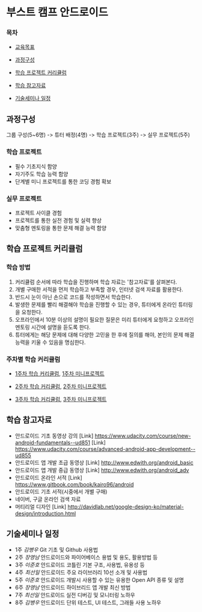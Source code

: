 # 부스트 캠프 안드로이드

### 목차
* [교육목표](#교육목표)
* [과정구성](#과정구성)

* [학습 프로젝트 커리큘럼](#학습프로젝트커리큘럼)

* [학습 참고자료](#학습참고자료)
* [기술세미나 일정](#기술세미나일정)


<a name="과정구성"></a>
## 과정구성
그룹 구성(5~6명) -> 튜터 배정(4명) -> 학습 프로젝트(3주) ->  실무 프로젝트(5주)

### 학습 프로젝트
* 필수 기초지식 함양
* 자기주도 학습 능력 함양
* 단계별 미니 프로젝트를 통한 코딩 경험 확보


### 실무 프로젝트
* 프로젝트 사이클 경험
* 프로젝트를 통한 실전 경험 및 실력 향상
* 맞춤형 멘토링을 통한 문제 해결 능력 함양


<a name="학습프로젝트커리큘럼"></a>
## 학습 프로젝트 커리큘럼

### 학습 방법
1. 커리큘럼 순서에 따라 학습을 진행하며 학습 자료는 '참고자료'를 살펴본다.
2. 개별 구매한 서적을 먼저 학습하고 부족할 경우, 인터넷 검색 자료를 활용한다.
3. 반드시 눈이 아닌 손으로 코드를 작성하면서 학습한다.
4. 발생한 문제를 빨리 해결해야 학습을 진행할 수 있는 경우, 튜터에게 온라인 튜터링을 요청한다.
5. 오프라인에서 10분 이상의 설명이 필요한 질문은 미리 튜터에게 요청하고 오프라인 멘토링 시간에 설명을 듣도록 한다.
6. 튜터에게는 해당 문제에 대해 다양한 고민을 한 후에 질의를 해야, 본인의 문제 해결 능력을 키울 수 있음을 명심한다.


### 주차별 학습 커리큘럼
* [1주차 학습 커리큘럼](docs/안드로이드1주차.md),  [1주차 미니프로젝트](docs/안드로이드1주차프로젝트.md)

* [2주차 학습 커리큘럼](docs/안드로이드2주차.md),  [2주차 미니프로젝트](docs/안드로이드2주차프로젝트.md)

* [3주차 학습 커리큘럼](docs/안드로이드3주차.md),  [3주차 미니프로젝트](docs/안드로이드3주차프로젝트.md)


<a name="학습참고자료"></a>
## 학습 참고자료
* 안드로이드 기초 동영상 강의 
    [Link] https://www.udacity.com/course/new-android-fundamentals--ud851 
    [Link] https://www.udacity.com/course/advanced-android-app-development--ud855 
* 안드로이드 앱 개발 초급 동영상 [Link] http://www.edwith.org/android_basic
* 안드로이드 앱 개발 중급 동영상 [Link] http://www.edwith.org/android_adv
* 안드로이드 온라인 서적 [Link] https://www.gitbook.com/book/kairo96/android
* 안드로이드 기초 서적(시중에서 개별 구매)
* 네이버, 구글 온라인 검색 자료
* 머티리얼 디자인 [Link] http://davidlab.net/google-design-ko/material-design/introduction.html



<a name="기술세미나일정"></a>
## 기술세미나 일정

* 1주 *김병우* Git 기초 및 Github 사용법
* 2주 *장영남* 안드로이드와 파이어베이스 용법 및 용도, 활용방법 등
* 3주 *이준호* 안드로이드 코틀린 기본 구조, 사용법, 유용성 등
* 4주 *최선일* 안드로이드 주요 라이브러리 10선 소개 및 사용법
* 5주 *이준호* 안드로이드 개발시 사용할 수 있는 유용한 Open API 종류 및 설명
* 6주 *장영남* 안드로이드 하이브리드 앱 개발 최신 방법
* 7주 *최선일* 안드로이드 실전 디버깅 및 모니터링 노하우
* 8주 *김병우* 안드로이드 단위 테스트, UI 테스트, 그래들 사용 노하우
